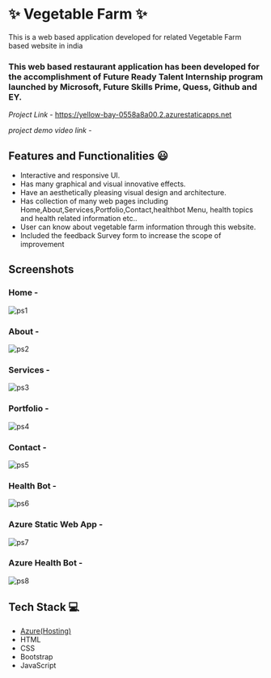 # ✨ Vegetable Farm  ✨

This is a web based application developed for  related  Vegetable Farm  based website in india

### This web based restaurant application has been developed for the accomplishment of Future Ready Talent Internship program launched by Microsoft, Future Skills Prime, Quess, Github and EY.


*Project Link* -  https://yellow-bay-0558a8a00.2.azurestaticapps.net

*project demo  video link* -


## Features and Functionalities 😃

- Interactive and responsive UI.
- Has many graphical and visual innovative effects.
- Have an aesthetically pleasing visual design and architecture.
- Has collection of many web pages including Home,About,Services,Portfolio,Contact,healthbot Menu, health topics and health related information etc..
- User can know about vegetable farm information through this website.
- Included the feedback Survey form to increase the scope of improvement 

## Screenshots





   

### Home -
![ps1](https://user-images.githubusercontent.com/118350717/208644520-15f7cf51-345b-425b-bb4e-8f957f3c159d.png)

























### About -
![ps2](https://user-images.githubusercontent.com/118350717/208644647-2e1f808d-71ef-4fe7-947a-6efbde18bed6.png)































### Services -
![ps3](https://user-images.githubusercontent.com/118350717/208644736-4d038421-1fdc-422b-b2f8-028f54d89d06.png)
































### Portfolio -
![ps4](https://user-images.githubusercontent.com/118350717/208644892-7a57a605-ff11-4530-93e1-d4ffaec64b4f.png)




































### Contact -
![ps5](https://user-images.githubusercontent.com/118350717/208645039-74a33338-41ec-4f29-95fa-5402f22c0b8c.png)
































### Health Bot -
![ps6](https://user-images.githubusercontent.com/118350717/208645202-de721672-3383-45ff-8ec1-18e06155ed71.png)





























### Azure Static Web App -
![ps7](https://user-images.githubusercontent.com/118350717/208645419-9f92f699-d51f-40ca-bceb-2de7756dc0b2.png)







































### Azure Health Bot -
![ps8](https://user-images.githubusercontent.com/118350717/208645547-b6583f63-1d0b-4d71-aa41-ff82e91eeb89.png)
































## Tech Stack 💻

- [Azure(Hosting)](https://azure.microsoft.com/en-in/features/azure-portal/)
- HTML
- CSS
- Bootstrap
- JavaScript
